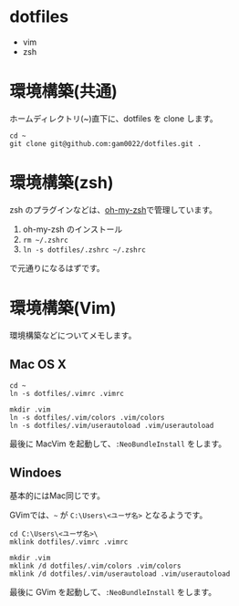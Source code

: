 # dotfiles

- vim
- zsh


# 環境構築(共通)

ホームディレクトリ(~)直下に、dotfiles を clone します。


```
cd ~
git clone git@github.com:gam0022/dotfiles.git .
```


# 環境構築(zsh)

zsh のプラグインなどは、[oh-my-zsh](https://github.com/robbyrussell/oh-my-zsh)で管理しています。

1. oh-my-zsh のインストール
2. `rm ~/.zshrc`
3. `ln -s dotfiles/.zshrc ~/.zshrc` 

で元通りになるはずです。


# 環境構築(Vim)

環境構築などについてメモします。

## Mac OS X

```
cd ~
ln -s dotfiles/.vimrc .vimrc

mkdir .vim
ln -s dotfiles/.vim/colors .vim/colors
ln -s dotfiles/.vim/userautoload .vim/userautoload
```

最後に MacVim を起動して、`:NeoBundleInstall` をします。


## Windoes

基本的にはMac同じです。

GVimでは、`~` が `C:\Users\<ユーザ名>` となるようです。

```
cd C:\Users\<ユーザ名>\
mklink dotfiles/.vimrc .vimrc

mkdir .vim
mklink /d dotfiles/.vim/colors .vim/colors
mklink /d dotfiles/.vim/userautoload .vim/userautoload
```

最後に GVim を起動して、`:NeoBundleInstall` をします。

